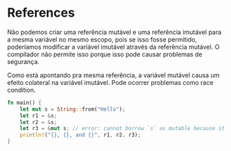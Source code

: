 # References

Não podemos criar uma referência mutável e uma referência imutável para a mesma variável no mesmo escopo, pois se isso fosse permitido, poderíamos modificar a variável imutável através da referência mutável. O compilador não permite isso porque isso pode causar problemas de segurança.

Como está apontando pra mesma referência, a variável mutável causa um efeito colateral na variável imutável. Pode ocorrer problemas como race condition.

```rust
fn main() {
    let mut s = String::from("Hello");
    let r1 = &s;
    let r2 = &s;
    let r3 = &mut s; // error: cannot borrow `s` as mutable because it is also borrowed as immutable
    println!("{}, {}, and {}", r1, r2, r3);
}
```
